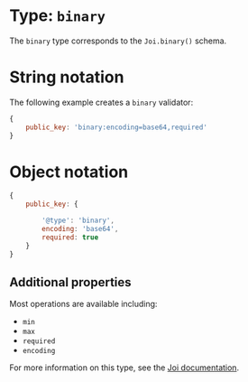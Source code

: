 # Type: `binary`

The `binary` type corresponds to the `Joi.binary()` schema.

# String notation

The following example creates a `binary` validator:

```js
{
    public_key: 'binary:encoding=base64,required'
}
```

# Object notation

``` js
{
    public_key: {

        '@type': 'binary',
        encoding: 'base64',
        required: true
    }
}
```

## Additional properties
Most operations are available including:
- `min`
- `max`
- `required`
- `encoding`

For more information on this type, see the [Joi documentation](https://github.com/hapijs/joi/blob/v8/API.md).
